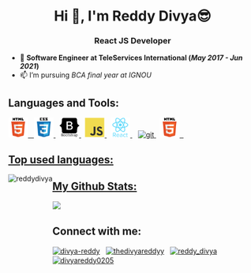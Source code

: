 <h1 align="center">Hi 👋, I'm Reddy Divya😎</h1>
<h3 align="center">React JS Developer</h3>

- 💬 **Software Engineer at TeleServices International (_May 2017 - Jun 2021_)**
- 📫 I’m pursuing *BCA final year at IGNOU*

<h2 align="left">Languages and Tools:</h2>
<p align="left"> 
      <a href="https://www.w3.org/html/" target="_blank"> <img src="https://raw.githubusercontent.com/devicons/devicon/master/icons/html5/html5-original-wordmark.svg" alt="html5"  width="40" height="40"/> &nbsp;
      <a href="https://www.w3schools.com/css/" target="_blank"> <img src="https://raw.githubusercontent.com/devicons/devicon/master/icons/css3/css3-original-wordmark.svg" alt="css3" width="40" height="40"/> </a> &nbsp;  
      <a href="https://getbootstrap.com" target="_blank"> <img src="https://raw.githubusercontent.com/devicons/devicon/master/icons/bootstrap/bootstrap-plain-wordmark.svg"     alt="bootstrap" width="40" height="40"/> </a> &nbsp;
      </a> <a href="https://developer.mozilla.org/en-US/docs/Web/JavaScript" target="_blank"> 
  <img src="https://raw.githubusercontent.com/devicons/devicon/master/icons/javascript/javascript-original.svg" alt="javascript" width="40" height="40"/> </a> &nbsp;  
      <a href="https://reactjs.org/" target="_blank"> <img src="https://raw.githubusercontent.com/devicons/devicon/master/icons/react/react-original-wordmark.svg" alt="react" width="40" height="40"/> </a> &nbsp;&nbsp;
      <a href="https://git-scm.com/" target="_blank"> <img src="https://www.vectorlogo.zone/logos/tailwindcss/" alt="git" width="40" height="40"/> </a> &nbsp; 
      <a href="https://tailwindcss.com/" target="_blank"> <img src="https://raw.githubusercontent.com/devicons/devicon/master/icons/html5/html5-original-wordmark.svg" alt="html5"  width="40" height="40"/> &nbsp;
            
</p>

<!--
<h2 align="left">Projects:</h2>

<p align="left">
[![Expense-Tracker](https://github-readme-stats.vercel.app/api/pin/?username=ReddyDivya&repo=Expense-Tracker)](https://github.com/ReddyDivya/Expense-Tracker)
[![Task-Tracker](https://github-readme-stats.vercel.app/api/pin/?username=ReddyDivya&repo=Task-Tracker)](https://github.com/ReddyDivya/Task-Tracker)
[![Netflix-Clone](https://github-readme-stats.vercel.app/api/pin/?username=ReddyDivya&repo=Netflix-Clone&show_owner=true)](https://github.com/ReddyDivya/Netflix-Clone)
</p>
-->

<div>
  <h2 align="left">Top used languages:</h2>
  <p align="left">
    <img height="170" align="left" src="https://github-readme-stats.vercel.app/api/top-langs?username=reddydivya&show_icons=true&locale=en&layout=compact" alt="reddydivya" />
  </p>
</div>

<div>
    <h2 align="left">My Github Stats:</h2>
      <a href="http://www.github.com/reddydivya"><img src="https://github-readme-streak-stats.herokuapp.com/?user=reddydivya&stroke=ffffff&background=1c1917&ring=0891b2&fire=0891b2&currStreakNum=ffffff&currStreakLabel=0891b2&sideNums=ffffff&sideLabels=ffffff&dates=ffffff&hide_border=true" /></a>
 </div>

<h2 align="left">Connect with me:</h2>
<p align="left">
  <a href="https://linkedin.com/in/divya-reddy-58025a12b" target="blank"><img align="center" src="https://raw.githubusercontent.com/rahuldkjain/github-profile-readme-generator/master/src/images/icons/Social/linked-in-alt.svg" alt="divya-reddy" height="30" width="40" /></a> &nbsp;
  <a href="https://twitter.com/thedivyareddyy" target="blank"><img align="center" src="https://raw.githubusercontent.com/rahuldkjain/github-profile-readme-generator/master/src/images/icons/Social/twitter.svg" alt="thedivyareddyy" height="30" width="40" /></a> &nbsp; 
    <a href="https://codepen.io/reddy_divya" target="blank"><img align="center" src="https://raw.githubusercontent.com/rahuldkjain/github-profile-readme-generator/master/src/images/icons/Social/codepen.svg" alt="reddy_divya" height="30" width="40" /></a> &nbsp;
    <a href="https://codesandbox.com/divyareddy0205" target="blank"><img align="center" src="https://cdn.jsdelivr.net/npm/simple-icons@3.0.1/icons/codesandbox.svg" alt="divyareddy0205" height="30" width="40" /></a>
</p>
